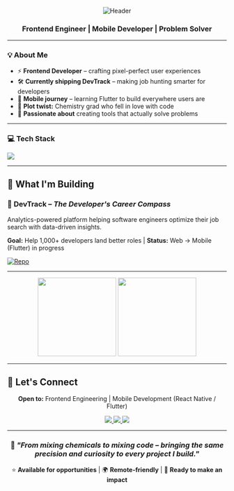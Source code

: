 <div align="center">

![Header](https://capsule-render.vercel.app/api?type=waving&color=gradient&height=200&section=header&text=Kofoworola%20Shonuyi&fontSize=60&fontAlignY=35&animation=twinkling&fontColor=ffffff)

### Frontend Engineer | Mobile Developer | Problem Solver

</div>


---

### 💡 About Me
- ⚡ **Frontend Developer** – crafting pixel-perfect user experiences
- 🛠️ **Currently shipping DevTrack** – making job hunting smarter for developers
- 🚀 **Mobile journey** – learning Flutter to build everywhere users are
- 🔬 **Plot twist:** Chemistry grad who fell in love with code
- 🌟 **Passionate about** creating tools that actually solve problems

---

### 💻 Tech Stack
<div align="left">
<img src="https://skillicons.dev/icons?i=js,ts,react,vue,nextjs,flutter,dart,html,css,tailwind,git,supabase&theme=dark" />
</div>

---

## 🚀 What I'm Building

### 🎯 **DevTrack** – *The Developer's Career Compass*  
Analytics-powered platform helping software engineers optimize their job search with data-driven insights.  

**Goal:** Help 1,000+ developers land better roles | **Status:** Web → Mobile (Flutter) in progress

[![Repo](https://img.shields.io/badge/GitHub-DevTrack-blue?style=for-the-badge&logo=github)](https://github.com/yourusername/devtrack)



---

<div align="center">
  <img height="180em" src="https://github-readme-stats.vercel.app/api?username=Rolalove&show_icons=true&theme=tokyonight&include_all_commits=true&count_private=true&hide_border=true"/>
  <img height="180em" src="https://github-readme-stats.vercel.app/api/top-langs/?username=Rolalove&layout=compact&theme=tokyonight&hide_border=true&langs_count=8"/>
  
</div>

---

## 🤝 Let's Connect

<div align="center">

**Open to:** Frontend Engineering | Mobile Development (React Native / Flutter)

<p align="center">
  <a href="http://linkedin.com/in/kofoworola-shonuyi-647835220">
    <img src="https://img.shields.io/badge/LinkedIn-Connect-0077B5?style=for-the-badge&logo=linkedin&logoColor=white" />
  </a>
  <a href="mailto:skofoworola3@gmail.com">
    <img src="https://img.shields.io/badge/Email-Let's%20Talk-D14836?style=for-the-badge&logo=gmail&logoColor=white" />
  </a>
  <a href="https://x.com/rola_dev">
    <img src="https://img.shields.io/badge/X-Follow-000000?style=for-the-badge&logo=x&logoColor=white" />
  </a>
</p>


---

### 💭 *"From mixing chemicals to mixing code – bringing the same precision and curiosity to every project I build."*  

⭐ **Available for opportunities** | 🌍 **Remote-friendly** | 🎯 **Ready to make an impact**

</div>
